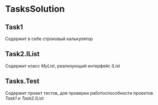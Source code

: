 # TasksSolution

## Task1

Содержит в себе строковый калькулятор

## Task2.IList

Содержит класс *MyList<T>*, реализующий интерфейс *IList*

## Tasks.Test

Содержит проект тестов, для проверки работоспособности проектов *Task1* и *Task2.IList*
